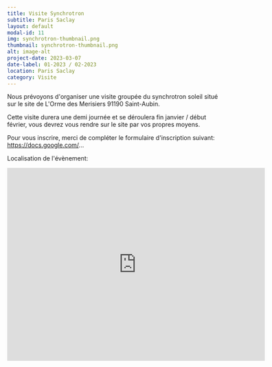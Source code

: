 ```yaml
---
title: Visite Synchrotron
subtitle: Paris Saclay
layout: default
modal-id: 11
img: synchrotron-thumbnail.png
thumbnail: synchrotron-thumbnail.png
alt: image-alt
project-date: 2023-03-07
date-label: 01-2023 / 02-2023
location: Paris Saclay
category: Visite
---
```


Nous prévoyons d'organiser une visite groupée du synchrotron soleil situé sur le site de L'Orme des Merisiers 91190 Saint-Aubin.

Cette visite durera une demi journée et se déroulera fin janvier / début février, vous devrez vous rendre sur le site par vos propres moyens.

Pour vous inscrire, merci de compléter le formulaire d'inscription suivant:
<a href="https://docs.google.com/forms/d/e/1FAIpQLScd-TqpJVhG5j2AQMndZc4rGXeO_3NVcVDactjRV-Ahsj8kpQ/viewform?usp=sf_link" target="_blank">https://docs.google.com/... </a>

Localisation de l'évènement:
<iframe src="https://www.google.com/maps/embed?pb=!1m18!1m12!1m3!1d10531.084833855268!2d2.136547768370235!3d48.70985381910756!2m3!1f0!2f0!3f0!3m2!1i1024!2i768!4f13.1!3m3!1m2!1s0x47e67f6f9b10bb53%3A0xedec3da4ea9d1d91!2sSynchrotron%20SOLEIL%20-%20CNRS%20-%20CEA%20Paris-Saclay!5e0!3m2!1sfr!2sfr!4v1672049912806!5m2!1sfr!2sfr" width="600" height="450" style="border:0;" allowfullscreen="" loading="lazy" referrerpolicy="no-referrer-when-downgrade"></iframe>
